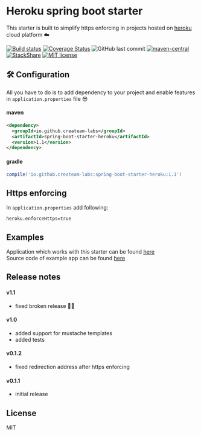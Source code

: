 # Heroku spring boot starter 
This starter is built to simplify https enforcing in projects hosted on [heroku](https://www.heroku.com/) cloud platform ☁️

[![Build status](https://ci.appveyor.com/api/projects/status/lr49dwaq8gou8hr8?svg=true)](https://ci.appveyor.com/project/createam-labs/spring-boot-starter-heroku)
[![Coverage Status](https://coveralls.io/repos/github/createam-labs/spring-boot-starter-heroku/badge.svg?branch=master)](https://coveralls.io/github/createam-labs/spring-boot-starter-heroku?branch=master)
![GitHub last commit](https://img.shields.io/github/last-commit/createam-labs/spring-boot-starter-heroku.svg)
[![maven-central](https://img.shields.io/maven-metadata/v/http/central.maven.org/maven2/io/github/createam-labs/spring-boot-starter-heroku/maven-metadata.xml.svg)](http://search.maven.org/#artifactdetails%7Cio.github.createam-labs%7Cspring-boot-starter-heroku%7C1.1%7Cjar)
[![StackShare](https://img.shields.io/badge/tech-stack-0690fa.svg?style=flat)](https://stackshare.io/createam-labs/spring-boot-starter-heroku)
[![MIT license](https://img.shields.io/badge/License-MIT-blue.svg)](https://github.com/createam-labs/spring-boot-starter-heroku/blob/master/LICENSE)

## 🛠 Configuration
All you have to do is to add dependency to your project and enable features in `application.properties` file 😎
#### maven
```xml
<dependency>
  <groupId>io.github.createam-labs</groupId>
  <artifactId>spring-boot-starter-heroku</artifactId>
  <version>1.1</version>
</dependency>
```
#### gradle
```groovy
compile('io.github.createam-labs:spring-boot-starter-heroku:1.1')
````
##  Https enforcing
In `application.properties` add following:
```properties
heroku.enforceHttps=true
```

## Examples
Application which works with this starter can be found [here](http://createam-labs.herokuapp.com/)  
Source code of example app can be found [here](https://github.com/createam-labs/createam-labs-test-services)

## Release notes

#### v1.1
- fixed broken release 🤦‍♂️

#### v1.0
- added support for mustache templates
- added tests

#### v0.1.2
- fixed redirection address after https enforcing
  
#### v0.1.1
- initial release


License
----
MIT
